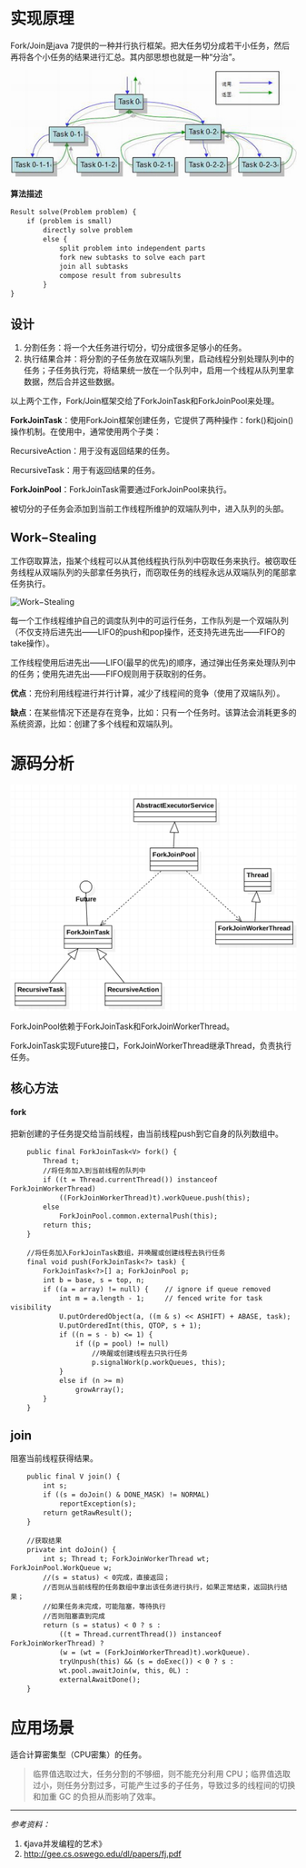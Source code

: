 # 实现原理
Fork/Join是java 7提供的一种并行执行框架。把大任务切分成若干小任务，然后再将各个小任务的结果进行汇总。其内部思想也就是一种“分治”。

![fork-join](https://github.com/alanzhang211/learning-note/raw/master/img/fork-join.png)

**算法描述**
```
Result solve(Problem problem) {
	if (problem is small)
		directly solve problem
		else {
			split problem into independent parts
			fork new subtasks to solve each part
			join all subtasks
			compose result from subresults
		}
}
```
## 设计
1. 分割任务：将一个大任务进行切分，切分成很多足够小的任务。
2. 执行结果合并：将分割的子任务放在双端队列里，启动线程分别处理队列中的任务；子任务执行完，将结果统一放在一个队列中，启用一个线程从队列里拿数据，然后合并这些数据。

以上两个工作，Fork/Join框架交给了ForkJoinTask和ForkJoinPool来处理。

**ForkJoinTask**：使用ForkJoin框架创建任务，它提供了两种操作：fork()和join()操作机制。在使用中，通常使用两个子类：

RecursiveAction：用于没有返回结果的任务。

RecursiveTask：用于有返回结果的任务。

**ForkJoinPool**：ForkJoinTask需要通过ForkJoinPool来执行。

被切分的子任务会添加到当前工作线程所维护的双端队列中，进入队列的头部。

## Work−Stealing
工作窃取算法，指某个线程可以从其他线程执行队列中窃取任务来执行。被窃取任务线程从双端队列的头部拿任务执行，而窃取任务的线程永远从双端队列的尾部拿任务执行。

![Work−Stealing](https://github.com/alanzhang211/learning-note/raw/master/img/Work%E2%88%92Stealing.png)

每一个工作线程维护自己的调度队列中的可运行任务，工作队列是一个双端队列（不仅支持后进先出——LIFO的push和pop操作，还支持先进先出——FIFO的take操作）。

工作线程使用后进先出——LIFO(最早的优先)的顺序，通过弹出任务来处理队列中的任务；使用先进先出——FIFO规则用于获取别的任务。

**优点**：充份利用线程进行并行计算，减少了线程间的竞争（使用了双端队列）。

**缺点**：在某些情况下还是存在竞争，比如：只有一个任务时。该算法会消耗更多的系统资源，比如：创建了多个线程和双端队列。

# 源码分析
![类图](https://github.com/alanzhang211/learning-note/raw/master/img/fork-join-class.png)

ForkJoinPool依赖于ForkJoinTask和ForkJoinWorkerThread。

ForkJoinTask实现Future接口，ForkJoinWorkerThread继承Thread，负责执行任务。

## 核心方法
#### fork
把新创建的子任务提交给当前线程，由当前线程push到它自身的队列数组中。
```
    public final ForkJoinTask<V> fork() {
        Thread t;
        //将任务加入到当前线程的队列中
        if ((t = Thread.currentThread()) instanceof ForkJoinWorkerThread)
            ((ForkJoinWorkerThread)t).workQueue.push(this);
        else
            ForkJoinPool.common.externalPush(this);
        return this;
    }

    //将任务加入ForkJoinTask数组，并唤醒或创建线程去执行任务
    final void push(ForkJoinTask<?> task) {
        ForkJoinTask<?>[] a; ForkJoinPool p;
        int b = base, s = top, n;
        if ((a = array) != null) {    // ignore if queue removed
            int m = a.length - 1;     // fenced write for task visibility
            U.putOrderedObject(a, ((m & s) << ASHIFT) + ABASE, task);
            U.putOrderedInt(this, QTOP, s + 1);
            if ((n = s - b) <= 1) {
                if ((p = pool) != null)
                    //唤醒或创建线程去只执行任务
                    p.signalWork(p.workQueues, this);
            }
            else if (n >= m)
                growArray();
        }
    }
```

## join
阻塞当前线程获得结果。
```
    public final V join() {
        int s;
        if ((s = doJoin() & DONE_MASK) != NORMAL)
            reportException(s);
        return getRawResult();
    }

    //获取结果
    private int doJoin() {
        int s; Thread t; ForkJoinWorkerThread wt; ForkJoinPool.WorkQueue w;
        //(s = status) < 0完成，直接返回；
        //否则从当前线程的任务数组中拿出该任务进行执行，如果正常结束，返回执行结果；
        //如果任务未完成，可能阻塞，等待执行
        //否则阻塞直到完成
        return (s = status) < 0 ? s :
            ((t = Thread.currentThread()) instanceof ForkJoinWorkerThread) ?
            (w = (wt = (ForkJoinWorkerThread)t).workQueue).
            tryUnpush(this) && (s = doExec()) < 0 ? s :
            wt.pool.awaitJoin(w, this, 0L) :
            externalAwaitDone();
    }
```

# 应用场景
适合计算密集型（CPU密集）的任务。

> 临界值选取过大，任务分割的不够细，则不能充分利用 CPU；临界值选取过小，则任务分割过多，可能产生过多的子任务，导致过多的线程间的切换和加重 GC 的负担从而影响了效率。

---
*参考资料：*
1. 《java并发编程的艺术》
2. http://gee.cs.oswego.edu/dl/papers/fj.pdf
